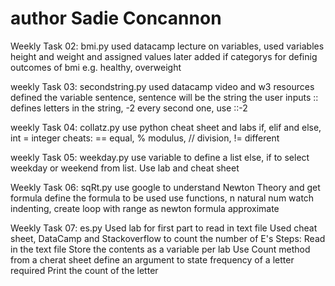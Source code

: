 # author Sadie Concannon

Weekly Task 02: bmi.py
used datacamp lecture on variables, used variables height and weight and assigned values
later added if categorys for definig outcomes of bmi e.g. healthy, overweight

weekly Task 03: secondstring.py
used datacamp video and w3 resources
defined the variable sentence, sentence will be the string the user inputs
:: defines letters in the string, -2 every second one, use ::-2

weekly Task 04: collatz.py
use python cheat sheet and labs
if, elif and else, int = integer
cheats: == equal, % modulus, // division, != different

weekly Task 05: weekday.py
use variable to define a list
else, if to select weekday or weekend from list. Use lab and cheat sheet

Weekly Task 06: sqRt.py
use google to understand Newton Theory and get formula
define the formula to be used
use functions, n natural num
watch indenting, create loop with range as newton formula approximate

Weekly Task 07: es.py
Used lab for first part to read in text file
Used cheat sheet, DataCamp and Stackoverflow to count the number of E's
Steps:
Read in the text file
Store the contents as a variable per lab
Use Count method from a cherat sheet 
define an argument to state frequency of a letter required
Print the count of the letter
